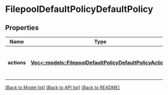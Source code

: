 # FilepoolDefaultPolicyDefaultPolicy

## Properties
Name | Type | Description | Notes
------------ | ------------- | ------------- | -------------
**actions** | [**Vec<::models::FilepoolDefaultPolicyDefaultPolicyAction>**](FilepoolDefaultPolicyDefault-PolicyAction.md) | A list of actions to be taken for matching files | [optional] [default to null]

[[Back to Model list]](../README.md#documentation-for-models) [[Back to API list]](../README.md#documentation-for-api-endpoints) [[Back to README]](../README.md)


